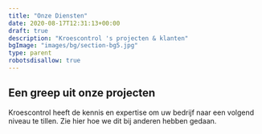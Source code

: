 ```yaml
---
title: "Onze Diensten"
date: 2020-08-17T12:31:13+00:00
draft: true
description: "Kroescontrol 's projecten & klanten"
bgImage: "images/bg/section-bg5.jpg"
type: parent
robotsdisallow: true
---
```


## Een greep uit onze projecten

Kroescontrol heeft de kennis en expertise om uw bedrijf naar een volgend niveau te tillen. Zie hier hoe we dit bij anderen hebben gedaan.
